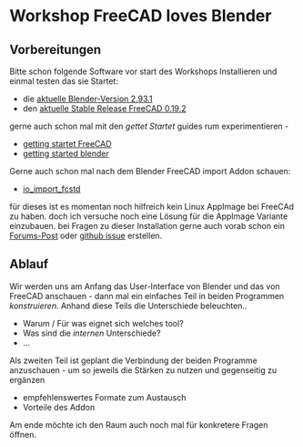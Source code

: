 # Workshop FreeCAD loves Blender
## Vorbereitungen
Bitte schon folgende Software vor start des Workshops Installieren und einmal testen das sie Startet:
- die [aktuelle Blender-Version 2.93.1](https://www.blender.org/download/)
- den [aktuelle Stable Release FreeCAD 0.19.2](https://www.freecadweb.org/downloads.php)

gerne auch schon mal mit den *gettet Startet* guides rum experimentieren -
- [getting startet FreeCAD](https://wiki.freecadweb.org/Getting_started)
- [getting started blender](https://docs.blender.org/manual/en/dev/)

Gerne auch schon mal nach dem Blender FreeCAD import Addon schauen:
- [io_import_fcstd](https://github.com/s-light/io_import_fcstd/)

für dieses ist es momentan noch hilfreich kein Linux AppImage bei FreeCAd zu haben.
doch ich versuche noch eine Lösung für die AppImage Variante einzubauen.
bei Fragen zu dieser Installation gerne auch vorab schon ein  [Forums-Post](https://forum.freecadweb.org/viewtopic.php?f=22&t=39778) oder  [github issue](https://github.com/s-light/io_import_fcstd/issues) erstellen.


## Ablauf
Wir werden uns am Anfang das User-Interface von Blender und das von FreeCAD anschauen -
dann mal ein einfaches Teil in beiden Programmen *konstruieren*.
Anhand diese Teils die Unterschiede beleuchten..
- Warum / Für was eignet sich welches tool?
- Was sind die *internen* Unterschiede?
- ...

Als zweiten Teil ist geplant die Verbindung der beiden Programme anzuschauen -
um so jeweils die Stärken zu nutzen und gegenseitig zu ergänzen
- empfehlenswertes Formate zum Austausch
- Vorteile des Addon

Am ende möchte ich den Raum auch noch mal für konkretere Fragen öffnen.
